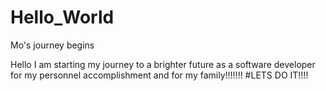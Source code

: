 # Hello_World
Mo's journey begins

Hello I am starting my journey to a brighter future as a software developer for my personnel accomplishment and for my family!!!!!!!
#LETS DO IT!!!!
